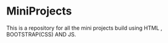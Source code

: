 # MiniProjects
This is a repository for all the mini projects build using HTML , BOOTSTRAP(CSS) AND JS.
